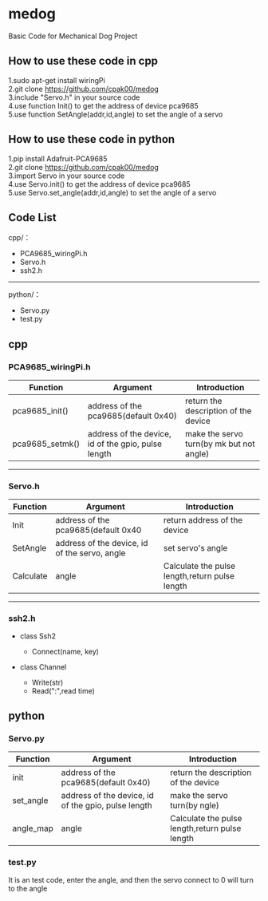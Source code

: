 # medog </br>
Basic Code for Mechanical Dog Project

## How to use these code in cpp
1.sudo apt-get install wiringPi</br>
2.git clone https://github.com/cpak00/medog</br>
3.include "Servo.h" in your source code</br>
4.use function Init() to get the address of device pca9685</br>
5.use function SetAngle(addr,id,angle) to set the angle of a servo</br>

## How to use these code in python
1.pip install Adafruit-PCA9685</br>
2.git clone https://github.com/cpak00/medog</br>
3.import Servo in your source code</br>
4.use Servo.init() to get the address of device pca9685</br>
5.use Servo.set_angle(addr,id,angle) to set the angle of a servo</br>

## Code List
cpp/：
* PCA9685_wiringPi.h
* Servo.h
* ssh2.h
---
python/：
* Servo.py
* test.py

## cpp

### PCA9685_wiringPi.h
Function|Argument|Introduction
---|---|---
pca9685_init()|address of the pca9685(default 0x40)|return the description of the device
pca9685_setmk()|address of the device, id of the gpio, pulse length|make the servo turn(by mk but not angle)
---
### Servo.h
Function|Argument|Introduction
---|---|---
Init|address of the pca9685(default 0x40|return address of the device
SetAngle|address of the device, id of the servo, angle|set servo's angle
Calculate|angle|Calculate the pulse length,return pulse length
---

### ssh2.h
* class Ssh2
    * Connect(name, key)

* class Channel
    * Write(str)
    * Read(":",read time)

## python

### Servo.py
Function|Argument|Introduction
---|---|---
init|address of the pca9685(default 0x40)|return the description of the device
set_angle|address of the device, id of the gpio, pulse length|make the servo turn(by ngle)
angle_map|angle|Calculate the pulse length,return pulse length

### test.py
It is an test code, enter the angle, and then the servo connect to 0 will turn to the angle